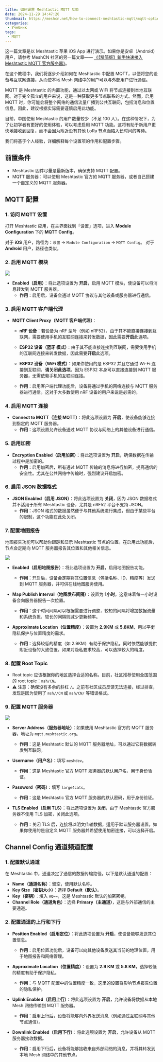 ```yaml
---
title: 如何设置 Meshtastic MQTT 功能
date: 2024-11-29 14:47:20
thumbnail: https://meshcn.net/how-to-connect-meshtastic-mqtt/mqtt-options-config-screenshot-ios.webp
categories:
 - Учебник
tags:
 - MQTT
---
```


这一篇文章是以 Meshtastic 苹果 iOS App 进行演示。如果你是安卓（Android）用户，请参考 MeshCN 社区的另一篇文章—— [《【精简版】新手快速接入 Meshtastic MQTT 官方服务器》](/short-tutorial-mqtt-android/)。

在这个教程中，我们将逐步介绍如何在 Meshtastic 中配置 MQTT，以便将您的设备与互联网连接，从而使本地 Mesh 网络中的用户可以与外部用户进行通信。

MQTT 是 Meshtastic 的内置功能，通过以太网或 WiFi 将节点连接到本地互联网。对于完全孤立的用户来说，这是一种获取更多节点联系的方式。然而，启用 MQTT 时，你可能会将整个网络的通信流量广播到公共互联网，包括消息和位置信息。因此，建议根据实际需要谨慎启用此功能。

目前，中国使用 Meshtastic 的用户数量较少（不足 100 人）。在这种情况下，为了让初学者有更好的使用体验，可以考虑启用 MQTT 功能。这将有助于新用户更快地接收到回复，而不会因为附近没有其他 LoRa 节点而陷入长时间的等待。

我们将基于个人经验，详细解释每个设置项的作用和配置步骤。

## 前置条件

- Meshtastic 固件尽量是最新版本，确保支持 MQTT 配置。
- MQTT 服务器：可以使用 Meshtastic 官方的 MQTT 服务器，或者自己搭建一个自定义的 MQTT 服务器。

## MQTT 配置

### 1. 访问 MQTT 设置
打开 Meshtastic 应用，在主界面找到「设置」选项，进入 **Module Configuration** 下的 **MQTT Config**。

对于 **iOS** 用户，路径为：`设置` -> `Module Configuration` -> `MQTT Config`。
对于 **Android** 用户，路径也类似。

### 2. 启用 MQTT 模块

![](./how-to-connect-meshtastic-mqtt/mqtt-options-config-screenshot-ios.webp)

- **Enabled（启用）**：将此选项设置为 **开启**，启用 MQTT 模块，使设备可以将消息转发到 MQTT 服务器。
  - **作用**：启用后，设备会通过 MQTT 协议与其他设备或服务器进行通信。
  
### 3. 启用 MQTT 客户端代理

- **MQTT Client Proxy（MQTT 客户端代理）**：
  - **nRF 设备**：若设备为 nRF 型号（例如 nRF52），由于其不能直接连接到互联网，需要使用手机的互联网连接来转发数据，因此需要**开启**此选项。
  - **ESP32 设备（蓝牙 模式）**：由于其不能直接连接到互联网，需要使用手机的互联网连接来转发数据，因此需要**开启**此选项。
  - **ESP32 设备（WiFi 模式）**：如果你使用的是 ESP32 并且它通过 Wi-Fi 连接到互联网，**请关闭此选项**。因为 ESP32 本身可以直接连接到 MQTT 服务器，无需依赖手机的互联网连接。
  
  - **作用**：启用客户端代理功能后，设备将通过手机的网络连接与 MQTT 服务器进行通信。这对于大多数使用 nRF 设备的用户来说是必需的。

### 4. 启用 MQTT 连接

- **Connect to MQTT（连接 MQTT）**：将此选项设置为 **开启**，使设备能够连接到指定的 MQTT 服务器。
  - **作用**：这项设置允许设备通过 MQTT 协议与网络上的其他设备进行通信。

### 5. 启用加密

- **Encryption Enabled（启用加密）**：将此选项设置为 **开启**，确保数据在传输过程中是加密的。
  - **作用**：启用加密后，所有通过 MQTT 传输的消息将进行加密，提高通信的安全性。尤其在公共网络中传输时，强烈建议开启加密。

### 6. 启用 JSON 数据格式

- **JSON Enabled（启用 JSON）**：将此选项设置为 **关闭**，因为 JSON 数据格式并不适用于所有 Meshtastic 设备，尤其是 nRF52 平台不支持 JSON。
  - **作用**：JSON 格式的数据虽然便于与其他系统进行集成，但由于某些平台的限制，这个功能在此处关闭。

### 7. 配置地图报告

地图报告功能可以帮助你跟踪和显示 Meshtastic 节点的位置。在启用此功能后，节点会定期向 MQTT 服务器报告其位置和其他相关信息。

![](./how-to-connect-meshtastic-mqtt/mqtt-map-report-meshtastic-screenshot.webp)

- **Enabled（启用地图报告）**：将此选项设置为 **开启**，启用地图报告功能。
  - **作用**：开启后，设备会定期将其位置信息（包括名称、ID、精度等）发送到 MQTT 服务器，并可供在线地图服务使用。

- **Map Publish Interval（地图发布间隔）**：设置为 **1小时**，这意味着每一小时设备会向服务器报告一次位置。
  - **作用**：这个时间间隔可以根据需要进行调整，较短的间隔将增加数据流量和系统负担，较长的间隔则减少更新频率。

- **Approximate Location（位置精度）**：设置为 **2.9KM** 或 **5.8KM**，用以平衡隐私保护与位置精度的需求。
  - **作用**：选择较低的精度（如 2.9KM）有助于保护隐私，同时依然能够提供附近设备的大致位置。如果对隐私要求较高，可以选择较大的精度。

### 8. 配置 Root Topic

- Root topic 应该根据你的地区选择合适的名称。目前，社区推荐使用全国范围的 root topic：`msh/CN`。
- ⚠ 注意：确保没有多余的斜杠 `/`。之前有社区成员反馈无法连接，经过排查，发现是因为使用了 `msh//CN` 或 `msh/CN/` 等错误格式。

### 9. 配置 MQTT 服务器

![](./how-to-connect-meshtastic-mqtt/apple_mqtt_server_screenshot.webp)

- **Server Address（服务器地址）**：如果使用 Meshtastic 官方的 MQTT 服务器，地址为 `mqtt.meshtastic.org`。
  - **作用**：这是 Meshtastic 默认的 MQTT 服务器地址，可以通过它将数据转发到互联网。

- **Username（用户名）**：填写 `meshdev`。
  - **作用**：这是 Meshtastic 官方 MQTT 服务器的默认用户名，用于身份验证。

- **Password（密码）**：填写 `large4cats`。
  - **作用**：这是 Meshtastic 官方 MQTT 服务器的默认密码，用于身份验证。

- **TLS Enabled（启用 TLS）**：将此选项设置为 **关闭**，由于 Meshtastic 官方服务器不使用 TLS 加密，关闭此选项。
  - **作用**：关闭 TLS 后，连接将以明文传输数据，适用于默认服务器设置。如果你使用的是自定义 MQTT 服务器并希望使用加密连接，可以选择开启。

## Channel Config 通道频道配置

### 1. 配置默认通道

在 Meshtastic 中，通道决定了通信的数据传输路径。以下是默认通道的配置：

- **Name（通道名称）**：留空，使用默认名称。
- **Key Size（密钥大小）**：选择 **Default（默认）**。
- **Key（密钥）**：填入 `AQ==`，这是 Meshtastic 默认的加密密钥。
- **Channel Role（通道角色）**：选择 **Primary（主通道）**，这是与外部通信的主要通道。

### 2. 配置通道的上行和下行

- **Position Enabled（启用定位）**：将此选项设置为 **开启**，使设备能够发送其位置信息。
  - **作用**：启用位置功能后，设备可以向其他设备发送其当前的地理位置，用于地图报告和网络管理。

- **Approximate Location（位置精度）**：设置为 **2.9 KM** 或 **5.8 KM**，选择较低的精度有助于保护隐私。
  - **作用**：与 MQTT 配置中的位置精度一致，这里的设置将影响节点报告位置的隐私保护。

- **Uplink Enabled（启用上行）**：将此选项设置为 **开启**，允许设备将数据从本地 Mesh 网络传输到 MQTT 服务器。
  - **作用**：启用上行后，设备将能够向外界发送消息（例如通过互联网与其他节点通信）。

- **Downlink Enabled（启用下行）**：将此选项设置为 **开启**，允许设备从 MQTT 服务器接收数据。
  - **作用**：启用下行后，设备将能够接收来自外部网络的消息，并将其转发到本地 Mesh 网络中的其他节点。